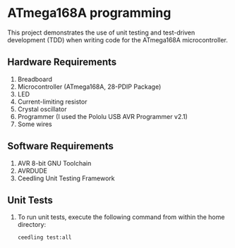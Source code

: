  # ATmega168A programming

This project demonstrates the use of unit testing and test-driven development (TDD) when writing code for the ATmega168A microcontroller.

## Hardware Requirements
<ol dir="auto">
<li>Breadboard</li>
<li>Microcontroller (ATmega168A, 28-PDIP Package)</li>
<li>LED</li>
<li>Current-limiting resistor</li>
<li>Crystal oscillator</li>
<li>Programmer (I used the Pololu USB AVR Programmer v2.1)</li>
<li>Some wires</li>
</ol>

## Software Requirements
<ol dir="auto">
<li>AVR 8-bit GNU Toolchain</li>
<li>AVRDUDE</li>
<li>Ceedling Unit Testing Framework</li>
</ol>

## Unit Tests
<ol dir="auto">
<li>To run unit tests, execute the following command from within the home directory:</li>
<div class="snippet-clipboard-content notranslate position-relative overflow-auto" data-snippet-clipboard-copy-content="npm run start"><pre class="notranslate"><code>ceedling test:all</code></pre></div>
</ol>
